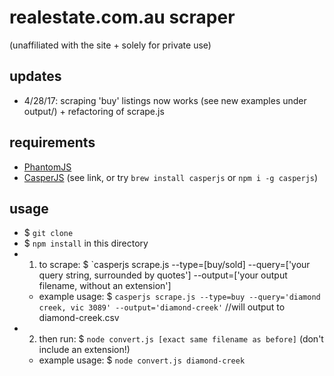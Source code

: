 # realestate.com.au scraper
(unaffiliated with the site + solely for private use) 

## updates
- 4/28/17: scraping 'buy' listings now works (see new examples under output/) + refactoring of scrape.js

## requirements 

- [PhantomJS](http://phantomjs.org/download.html)
- [CasperJS](http://docs.casperjs.org/en/latest/installation.html) (see link, or try `brew install casperjs` or `npm i -g casperjs`)

## usage
- $ `git clone`
- $ `npm install` in this directory
- 1. to scrape: $ `casperjs scrape.js --type=[buy/sold] --query=['your query string, surrounded by quotes'] --output=['your output filename, without an extension']
	- example usage: $ `casperjs scrape.js --type=buy --query='diamond creek, vic 3089' --output='diamond-creek'` //will output to diamond-creek.csv
- 2. then run: $ `node convert.js [exact same filename as before]` (don't include an extension!)
	- example usage: $ `node convert.js diamond-creek` 


